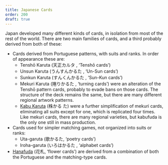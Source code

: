 ```yaml
---
title: Japanese Cards
order: 200
draft: true
---
```


Japan developed many different kinds of cards, in isolation from most of the
rest of the world. There are two main families of cards, and a third probably
derived from both of these:

* Cards derived from Portuguese patterns, with suits and ranks. In order of
  appearance these are:
    * <span class="noun" lang="ja-Latn">Tenshō Karuta</span> (<span lang="ja">天正カルタ
      </span>, ‘<span class="noun" lang="ja-Latn">Tenshō</span> cards’)
    * <span class="noun" lang="ja-Latn">Unsun Karuta</span> (<span lang="ja">うんすんかるた
      </span>, ‘<span class="noun" lang="ja-Latn">Un-Sun</span> cards’)
    * <span class="noun" lang="ja-Latn">Sunkun Karuta</span> (<span lang="ja">すんくんかるた
      </span>, ‘<span class="noun" lang="ja-Latn">Sun-Kun</span> cards’)
    * <span class="noun" lang="ja-Latn">Mekuri Karuta</span> (<span lang="ja">捲りかるた
      </span>, ‘turning cards’) were an alteration of the <span class="noun"
      lang="ja-Latn">Tenshō</span> pattern cards, probably to evade bans on
      those cards. The structure of the deck remains the same, but there are
      many different regional artwork patterns.
    * [<span class="noun" lang="ja-Latn">Kabu
      Karuta</span>](/articles/cards/japan/kabu-karuta/) (<span lang="ja">株かる
      た</span>) were a further simplification of <span
      lang="ja-Latn">mekuri</span> cards, eliminating all suits except for one,
      which is replicated four times. Like <span lang="ja-Latn">mekuri</span>
      cards, there are many regional varieties, but <span
      lang="ja-Latn">kabufuda</span> is the only one still in mass production.
* Cards used for simpler matching games, not organized into suits or ranks:
    * <span class="noun" lang="ja-Latn">Uta-garuta</span> (<span lang="ja">歌かるた</span>,
      ‘poetry cards’)
    * <span class="noun" lang="ja-Latn">Iroha-garuta</span> (<span lang="ja">いろはかるた
      </span>, ‘alphabet cards’)
* [<span class="noun" lang="ja-Latn">Hanafuda</span>](/articles/cards/japan/hanafuda/) (<span
  lang="ja">花札</span>, ‘flower cards’) are derived from a combination of both
  the Portuguese and the matching-type cards.
